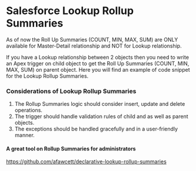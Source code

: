 # Salesforce Lookup Rollup Summaries

As of now the Roll Up Summaries (COUNT, MIN, MAX, SUM) are ONLY available for Master-Detail relationship and NOT for Lookup relationship.

If you have a Lookup relationship between 2 objects then you need to write an Apex trigger on child object to get the Roll Up Summaries (COUNT, MIN, MAX, SUM) on parent object. Here you will find an example of code snippet for the Lookup Rollup Summaries.

### Considerations of Lookup Rollup Summaries
1. The Rollup Summaries logic should consider insert, update and delete operations.
2. The trigger should handle validation rules of child and as well as parent objects.
3. The exceptions should be handled gracefully and in a user-friendly manner.

#### A great tool on Rollup Summaries for administrators 
https://github.com/afawcett/declarative-lookup-rollup-summaries
